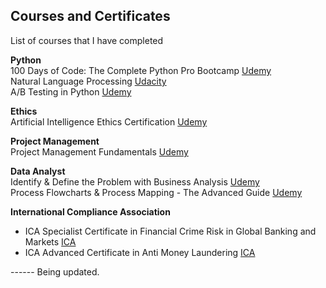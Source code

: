 ## Courses and Certificates
List of courses that I have completed

**Python**<br>
100 Days of Code: The Complete Python Pro Bootcamp  [Udemy](https://www.udemy.com/course/100-days-of-code/)<br>
Natural Language Processing [Udacity](https://www.udacity.com/enrollment/nd892)<br>
A/B Testing in Python [Udemy](https://www.udemy.com/course/ab-testing-in-python/)

**Ethics**<br>
Artificial Intelligence Ethics Certification [Udemy](https://www.udemy.com/course/aiethics/)

**Project Management**<br>
Project Management Fundamentals [Udemy](https://www.udemy.com/course/project-management-fundamentals-gantt/)

**Data Analyst**<br>
Identify & Define the Problem with Business Analysis [Udemy](https://www.udemy.com/course/identify-the-problem/)<br>
Process Flowcharts & Process Mapping - The Advanced Guide [Udemy](https://www.udemy.com/course/advanced-process-flowcharts/)

**International Compliance Association** <br>
- ICA Specialist Certificate in Financial Crime Risk in Global Banking and Markets [ICA](https://www.int-comp.org/courses/ica-specialist-certificate-in-financial-crime-risk-in-global-banking-and-markets/)
- ICA Advanced Certificate in Anti Money Laundering [ICA](https://www.int-comp.org/courses/ica-advanced-certificate-in-anti-money-laundering/)


------ Being updated.
